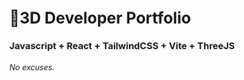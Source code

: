 # 🚀3D Developer Portfolio

### Javascript + React + TailwindCSS + Vite + ThreeJS
###### No excuses.

